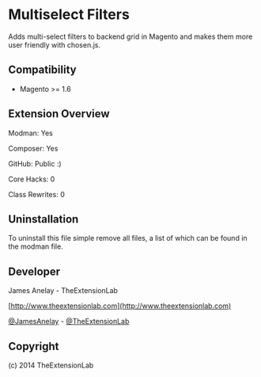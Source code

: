 # Multiselect Filters
Adds multi-select filters to backend grid in Magento and makes them more user friendly with chosen.js.

Compatibility
-------------
- Magento >= 1.6

Extension Overview
------------------
Modman: Yes

Composer: Yes

GitHub: Public :)

Core Hacks: 0

Class Rewrites: 0

Uninstallation
--------------
To uninstall this file simple remove all files, a list of which can be found in the modman file.

Developer
--------------
James Anelay - TheExtensionLab

[http://www.theextensionlab.com](http://www.theextensionlab.com)

[@JamesAnelay](https://twitter.com/jamesanelay) - [@TheExtensionLab](https://twitter.com/TheExtensionLab)

Copyright
---------
(c) 2014 TheExtensionLab
